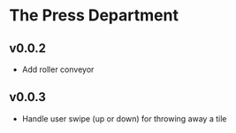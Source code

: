 # The Press Department

## v0.0.2

- Add roller conveyor

## v0.0.3

- Handle user swipe (up or down) for throwing away a tile
